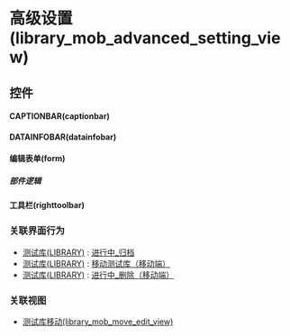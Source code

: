 # 高级设置(library_mob_advanced_setting_view)  <!-- {docsify-ignore-all} -->



## 控件
#### CAPTIONBAR(captionbar)
#### DATAINFOBAR(datainfobar)
#### 编辑表单(form)

##### 部件逻辑
#### 工具栏(righttoolbar)


### 关联界面行为
  * [测试库(LIBRARY)](module/TestMgmt/library) : [进行中_归档](module/TestMgmt/library#界面行为)
  * [测试库(LIBRARY)](module/TestMgmt/library) : [移动测试库（移动端）](module/TestMgmt/library#界面行为)
  * [测试库(LIBRARY)](module/TestMgmt/library) : [进行中_删除（移动端）](module/TestMgmt/library#界面行为)

### 关联视图
  * [测试库移动(library_mob_move_edit_view)](app/view/library_mob_move_edit_view)

<script>
 const { createApp } = Vue
  createApp({
    data() {
      return {

      }
    }
  }).use(ElementPlus).mount('#app')
</script>